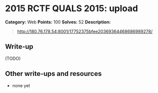 # 2015 RCTF QUALS 2015: upload

**Category:** Web
**Points:** 100
**Solves:** 52
**Description:**

> <http://180.76.178.54:8001/17752375bfee20369364468686989278/>


## Write-up

(TODO)

## Other write-ups and resources

* none yet
